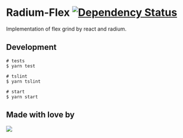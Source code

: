 # Radium-Flex [![Dependency Status](https://dependencyci.com/github/blueberryapps/radium-flex/badge)](https://dependencyci.com/github/blueberryapps/radium-flex)

Implementation of flex grind by react and radium.

## Development

```console
# tests
$ yarn test

# tslint
$ yarn tslint

# start
$ yarn start
```

## Made with love by
[![](https://camo.githubusercontent.com/d88ee6842f3ff2be96d11488aa0d878793aa67cd/68747470733a2f2f7777772e676f6f676c652e636f6d2f612f626c75656265727279617070732e636f6d2f696d616765732f6c6f676f2e676966)](https://www.blueberry.io)
